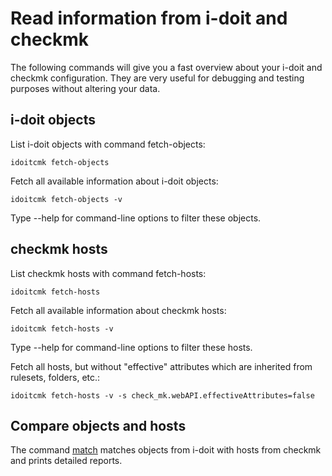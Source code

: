 # Read information from i-doit and checkmk

The following commands will give you a fast overview about your i-doit and checkmk configuration. They are very useful for debugging and testing purposes without altering your data.

## i-doit objects

List i-doit objects with command fetch-objects:

```shell
idoitcmk fetch-objects
```

Fetch all available information about i-doit objects:

```shell
idoitcmk fetch-objects -v
```

Type --help for command-line options to filter these objects.

## checkmk hosts

List checkmk hosts with command fetch-hosts:

```shell
idoitcmk fetch-hosts
```

Fetch all available information about checkmk hosts:

```shell
idoitcmk fetch-hosts -v
```

Type --help for command-line options to filter these hosts.

Fetch all hosts, but without "effective" attributes which are inherited from rulesets, folders, etc.:

```shell
idoitcmk fetch-hosts -v -s check_mk.webAPI.effectiveAttributes=false
```

## Compare objects and hosts

The command [match](./match-objects-from-i-doit-with-hosts-from-checkmk.md) matches objects from i-doit with hosts from checkmk and prints detailed reports.

